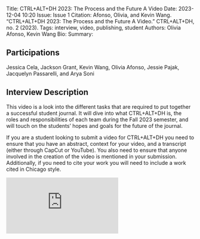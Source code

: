 Title: CTRL+ALT+DH 2023: The Process and the Future A Video
Date: 2023-12-04 10:20
Issue: Issue 1
Citation: Afonso, Olivia, and Kevin Wang. “CTRL+ALT+DH 2023: The Process and the Future A Video.” CTRL+ALT+DH, no. 2 (2023).
Tags: interview, video, publishing, student
Authors: Olivia Afonso, Kevin Wang
Bio:
Summary:

## Participations
Jessica Cela, Jackson Grant, Kevin Wang, Olivia Afonso, Jessie Pajak, Jacquelyn Passarelli, and Arya Soni

## Interview Description

This video is a look into the different tasks that are required to put together a successful student journal. It will dive into what CTRL+ALT+DH is, the roles and responsibilities of each team during the Fall 2023 semester, and will touch on the students’ hopes and goals for the future of the journal.

If you are a student looking to submit a video for CTRL+ALT+DH you need to ensure that you have an abstract, context for your video, and a transcript (either through CapCut or YouTube). You also need to ensure that anyone involved in the creation of the video is mentioned in your submission. Additionally, if you need to cite your work you will need to include a work cited in Chicago style.

<p><iframe class="youtube-frame" src="https://www.youtube.com/embed/exK3Ozvlg8I?si=AyaZWhtUCiI4c6XW" title="YouTube video player" frameborder="0" allow="accelerometer; autoplay; clipboard-write; encrypted-media; gyroscope; picture-in-picture; web-share" referrerpolicy="strict-origin-when-cross-origin" allowfullscreen></iframe></p>
